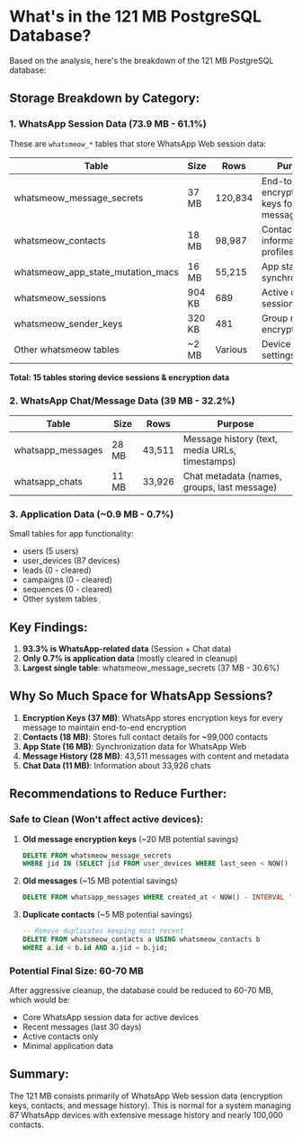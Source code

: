 # What's in the 121 MB PostgreSQL Database?

Based on the analysis, here's the breakdown of the 121 MB PostgreSQL database:

## Storage Breakdown by Category:

### 1. **WhatsApp Session Data (73.9 MB - 61.1%)**
These are `whatsmeow_*` tables that store WhatsApp Web session data:

| Table | Size | Rows | Purpose |
|-------|------|------|---------|
| whatsmeow_message_secrets | 37 MB | 120,834 | End-to-end encryption keys for messages |
| whatsmeow_contacts | 18 MB | 98,987 | Contact information and profiles |
| whatsmeow_app_state_mutation_macs | 16 MB | 55,215 | App state synchronization |
| whatsmeow_sessions | 904 KB | 689 | Active device sessions |
| whatsmeow_sender_keys | 320 KB | 481 | Group message encryption |
| Other whatsmeow tables | ~2 MB | Various | Device info, settings, etc. |

**Total: 15 tables storing device sessions & encryption data**

### 2. **WhatsApp Chat/Message Data (39 MB - 32.2%)**

| Table | Size | Rows | Purpose |
|-------|------|------|---------|
| whatsapp_messages | 28 MB | 43,511 | Message history (text, media URLs, timestamps) |
| whatsapp_chats | 11 MB | 33,926 | Chat metadata (names, groups, last message) |

### 3. **Application Data (~0.9 MB - 0.7%)**
Small tables for app functionality:
- users (5 users)
- user_devices (87 devices)
- leads (0 - cleared)
- campaigns (0 - cleared)
- sequences (0 - cleared)
- Other system tables

## Key Findings:

1. **93.3% is WhatsApp-related data** (Session + Chat data)
2. **Only 0.7% is application data** (mostly cleared in cleanup)
3. **Largest single table**: whatsmeow_message_secrets (37 MB - 30.6%)

## Why So Much Space for WhatsApp Sessions?

1. **Encryption Keys (37 MB)**: WhatsApp stores encryption keys for every message to maintain end-to-end encryption
2. **Contacts (18 MB)**: Stores full contact details for ~99,000 contacts
3. **App State (16 MB)**: Synchronization data for WhatsApp Web
4. **Message History (28 MB)**: 43,511 messages with content and metadata
5. **Chat Data (11 MB)**: Information about 33,926 chats

## Recommendations to Reduce Further:

### Safe to Clean (Won't affect active devices):
1. **Old message encryption keys** (~20 MB potential savings)
   ```sql
   DELETE FROM whatsmeow_message_secrets 
   WHERE jid IN (SELECT jid FROM user_devices WHERE last_seen < NOW() - INTERVAL '30 days');
   ```

2. **Old messages** (~15 MB potential savings)
   ```sql
   DELETE FROM whatsapp_messages WHERE created_at < NOW() - INTERVAL '30 days';
   ```

3. **Duplicate contacts** (~5 MB potential savings)
   ```sql
   -- Remove duplicates keeping most recent
   DELETE FROM whatsmeow_contacts a USING whatsmeow_contacts b
   WHERE a.id < b.id AND a.jid = b.jid;
   ```

### Potential Final Size: 60-70 MB

After aggressive cleanup, the database could be reduced to 60-70 MB, which would be:
- Core WhatsApp session data for active devices
- Recent messages (last 30 days)
- Active contacts only
- Minimal application data

## Summary:
The 121 MB consists primarily of WhatsApp Web session data (encryption keys, contacts, and message history). This is normal for a system managing 87 WhatsApp devices with extensive message history and nearly 100,000 contacts.
